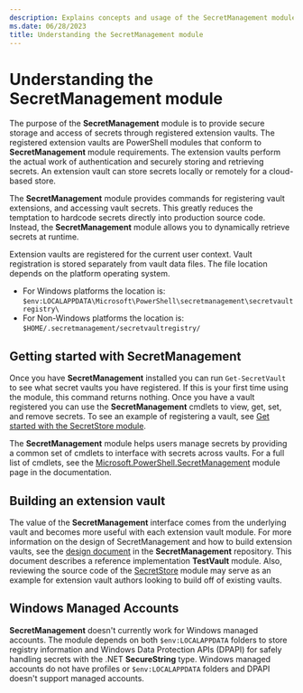 ```yaml
---
description: Explains concepts and usage of the SecretManagement module
ms.date: 06/28/2023
title: Understanding the SecretManagement module
---
```

# Understanding the SecretManagement module

The purpose of the **SecretManagement** module is to provide secure storage and access of secrets
through registered extension vaults. The registered extension vaults are PowerShell modules that
conform to **SecretManagement** module requirements. The extension vaults perform the actual work of
authentication and securely storing and retrieving secrets. An extension vault can store secrets
locally or remotely for a cloud-based store.

The **SecretManagement** module provides commands for registering vault extensions, and accessing
vault secrets. This greatly reduces the temptation to hardcode secrets directly into production
source code. Instead, the **SecretManagement** module allows you to dynamically retrieve secrets at
runtime.

Extension vaults are registered for the current user context. Vault registration is stored
separately from vault data files. The file location depends on the platform operating system.

- For Windows platforms the location is:
  `$env:LOCALAPPDATA\Microsoft\PowerShell\secretmanagement\secretvaultregistry\`
- For Non-Windows platforms the location is: `$HOME/.secretmanagement/secretvaultregistry/`

## Getting started with SecretManagement

Once you have **SecretManagement** installed you can run `Get-SecretVault` to see what secret vaults
you have registered. If this is your first time using the module, this command returns nothing. Once
you have a vault registered you can use the **SecretManagement** cmdlets to view, get, set, and
remove secrets. To see an example of registering a vault, see
[Get started with the SecretStore module][04].

The **SecretManagement** module helps users manage secrets by providing a common set of cmdlets to
interface with secrets across vaults. For a full list of cmdlets, see the
[Microsoft.PowerShell.SecretManagement][01] module page in the documentation.

## Building an extension vault

The value of the **SecretManagement** interface comes from the underlying vault and becomes more
useful with each extension vault module. For more information on the design of SecretManagement and
how to build extension vaults, see the [design document][02] in the **SecretManagement** repository.
This document describes a reference implementation **TestVault** module. Also, reviewing the source
code of the [SecretStore][03] module may serve as an example for extension vault authors looking to
build off of existing vaults.

## Windows Managed Accounts

**SecretManagement** doesn't currently work for Windows managed accounts. The module depends on both
`$env:LOCALAPPDATA` folders to store registry information and Windows Data Protection APIs (DPAPI)
for safely handling secrets with the .NET **SecureString** type. Windows managed accounts do not
have profiles or `$env:LOCALAPPDATA` folders and DPAPI doesn't support managed accounts.

<!-- link references -->
[01]: /powershell/module/microsoft.powershell.secretmanagement
[02]: https://github.com/PowerShell/SecretManagement/blob/master/Docs/ARCHITECTURE.md
[03]: https://github.com/PowerShell/SecretStore
[04]: using-secretstore.md
